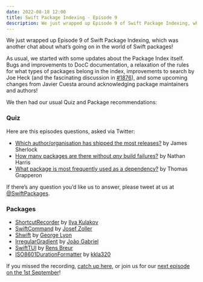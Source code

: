 ```yaml
---
date: 2022-08-18 12:00
title: Swift Package Indexing - Episode 9
description: We just wrapped up Episode 9 of Swift Package Indexing, which was another chat about what’s going on in the world of Swift packages!
---
```


We just wrapped up Episode 9 of Swift Package Indexing, which was another chat about what’s going on in the world of Swift packages!

As usual, we started with some updates about the Package Index itself. Bugs and improvements to DocC documentation, a relaxation of the rules for what types of packages belong in the index, improvements to search by Joe Heck (and the fascinating discussion in [#1876](https://github.com/SwiftPackageIndex/SwiftPackageIndex-Server/discussions/1876)), and some upcoming changes from Javier Cuesta around acknowledging package maintainers and authors!

We then had our usual Quiz and Package recommendations:

### Quiz

Here are this episodes questions, asked via Twitter:

- [Which author/organisation has shipped the most releases?](https://twitter.com/jamessherlouk/status/1559929079054344194) by James Sherlock
- [How many packages are there without *any* build failures?](https://twitter.com/mordil/status/1559926180966502400) by Nathan Harris
- [What package is most frequently used as a dependency?](https://twitter.com/tgrapperon/status/1559947516992421890) by Thomas Grapperon

If there’s any question you’d like us to answer, please tweet at us at [@SwiftPackages](https://twitter.com/swiftpackages).

### Packages

- [ShortcutRecorder](https://swiftpackageindex.com/Kentzo/ShortcutRecorder) by [Ilya Kulakov](https://swiftpackageindex.com/Kentzo)
- [SwiftCommand](https://swiftpackageindex.com/Zollerboy1/SwiftCommand) by [Josef Zoller](https://swiftpackageindex.com/Zollerboy1)
- [Shwift](https://swiftpackageindex.com/GeorgeLyon/Shwift) by [George Lyon](https://swiftpackageindex.com/GeorgeLyon)
- [IrregularGradient](https://swiftpackageindex.com/joogps/IrregularGradient) by [João Gabriel](https://swiftpackageindex.com/joogps)
- [SwiftTUI](https://swiftpackageindex.com/rensbreur/SwiftTUI) by [Rens Breur](https://swiftpackageindex.com/rensbreur)
- [ISO8601DurationFormatter](https://swiftpackageindex.com/kkla320/ISO8601DurationFormatter) by [kkla320](https://swiftpackageindex.com/kkla320)

If you missed the recording, [catch up here](https://twitter.com/SwiftPackages/status/1560295841927430144), or join us for our [next episode on the 1st September](https://twitter.com/i/spaces/1YqxopooVyXKv)!
